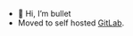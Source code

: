 - 👋 Hi, I’m bullet
- Moved to self hosted [GitLab](https://gitlab.bullet.cfd/).
<!---
bulletdrop/bulletdrop is a ✨ special ✨ repository because its `README.md` (this file) appears on your GitHub profile.
You can click the Preview link to take a look at your changes.
--->
